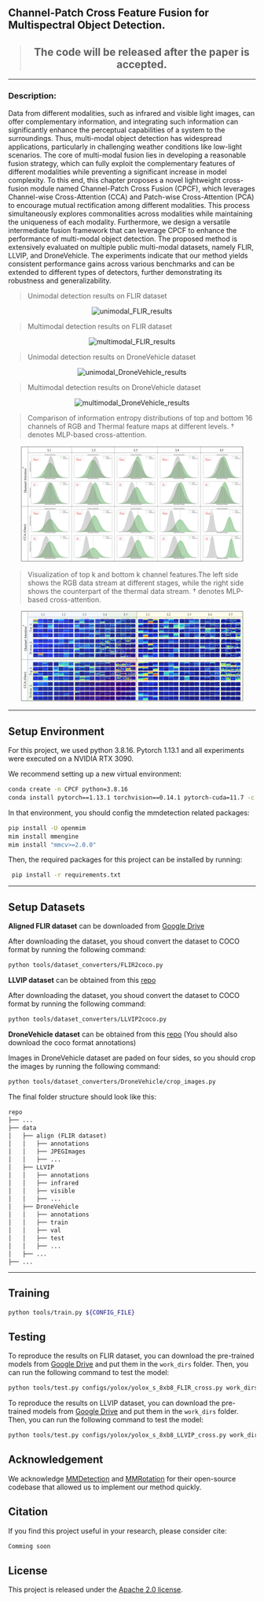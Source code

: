## Channel-Patch Cross Feature Fusion for Multispectral Object Detection.

>## <center> The code will be released after the paper is accepted.

-----------------------------------------------------------------------------------------------------------------

### Description:
Data from different modalities, such as infrared and visible light images, can offer complementary information, and integrating such information can significantly enhance the perceptual capabilities of a system to the surroundings. Thus, multi-modal object detection has widespread applications, particularly in challenging weather conditions like low-light scenarios. The core of multi-modal fusion lies in developing a reasonable fusion strategy, which can fully exploit the complementary features of different modalities while preventing a significant increase in model complexity. To this end, this chapter proposes a novel lightweight cross-fusion module named Channel-Patch Cross Fusion (CPCF), which leverages Channel-wise Cross-Attention (CCA) and Patch-wise Cross-Attention (PCA) to encourage mutual rectification among different modalities. This process simultaneously explores commonalities across modalities while maintaining the uniqueness of each modality. Furthermore, we design a versatile intermediate fusion framework that can leverage CPCF to enhance the performance of multi-modal object detection. The proposed method is extensively evaluated on multiple public multi-modal datasets, namely FLIR, LLVIP, and DroneVehicle. The experiments indicate that our method yields consistent performance gains across various benchmarks and can be extended to different types of detectors, further demonstrating its robustness and generalizability.

> Unimodal detection results on FLIR dataset
<div align="center">
<img src="resources/unimodal_FLIR.gif" width=90% alt="unimodal_FLIR_results"/>
</div>

> Multimodal detection results on FLIR dataset
<div align="center">
<img src="resources/multimodal_FLIR.gif" width=90% alt="multimodal_FLIR_results"/>
</div>

> Unimodal detection results on DroneVehicle dataset
<div align="center">
<img src="resources/unimodal_DroneVehicle.gif" width=90% alt="unimodal_DroneVehicle_results"/>
</div>

> Multimodal detection results on DroneVehicle dataset
<div align="center">
<img src="resources/multimodal_DroneVehicle.gif" width=90% alt="multimodal_DroneVehicle_results"/>
</div>

> Comparison of information entropy distributions of top and bottom 16 channels of RGB and Thermal feature maps at different levels. † denotes MLP-based cross-attention.

<div align='center'>
<img src="resources/entropy_dist.png" width=90% alt="entropy_distribution"/>
</div>

> Visualization of top k and bottom k channel features.The left side shows the RGB data stream at different stages, while the right side shows the counterpart of the thermal data stream. † denotes MLP-based cross-attention.

<div align='center'>
<img src="resources/vis_channel_feat.png" width=90% alt="entropy_distribution"/>
</div>

-----------------------------------------------------------------------------------------------------------------

## Setup Environment
For this project, we used python 3.8.16. Pytorch 1.13.1 and all experiments were executed on a NVIDIA RTX 3090.

We recommend setting up a new virtual environment:

 ```bash
 conda create -n CPCF python=3.8.16
 conda install pytorch==1.13.1 torchvision==0.14.1 pytorch-cuda=11.7 -c pytorch -c nvidia
 ```

 In that environment, you should config the mmdetection related packages:

 ```bash
 pip install -U openmim
 mim install mmengine
 mim install "mmcv>=2.0.0"
```

Then, the required packages for this project can be installed by running:

```bash
 pip install -r requirements.txt
```

-----------------------------------------------------------------------------------------------------------------
## Setup Datasets
__Aligned FLIR dataset__ can be downloaded from [Google Drive](https://drive.google.com/file/d/1y4M7CdX79mudMWLpfPAmacVOVFbHNkAC/view?usp=drive_link) 

After downloading the dataset, you shoud convert the dataset to COCO format by running the following command:

```bash
python tools/dataset_converters/FLIR2coco.py
```

__LLVIP dataset__ can be obtained from this [repo](https://github.com/bupt-ai-cz/LLVIP)

After downloading the dataset, you shoud convert the dataset to COCO format by running the following command:

```bash
python tools/dataset_converters/LLVIP2coco.py
```

__DroneVehicle dataset__ can be obtained from this [repo](https://github.com/SunYM2020/UA-CMDet#dronevehicle-dataset) (You should also download the coco format annotations)

Images in DroneVehicle dataset are paded on four sides, so you should crop the images by running the following command:

```bash
python tools/dataset_converters/DroneVehicle/crop_images.py
``` 

The final folder structure should look like this:

```
repo
├── ...
├── data
│   ├── align (FLIR dataset)
│   │   ├── annotations
│   │   ├── JPEGImages
│   │   ├── ...
│   ├── LLVIP
│   │   ├── annotations
│   │   ├── infrared
│   │   ├── visible
│   │   ├── ...
│   ├── DroneVehicle
│   │   ├── annotations
│   │   ├── train
│   │   ├── val
│   │   ├── test
│   │   ├── ...
│   ├── ...
├── ...
```
-----------------------------------------------------------------------------------------------------------------

## Training
```bash
python tools/train.py ${CONFIG_FILE}
```

## Testing
To reproduce the results on FLIR dataset, you can download the pre-trained models from [Google Drive](https://drive.google.com/file/d/1DilatfayXrpMGPW7bi9SBjHh1SPA_phH/view?usp=sharing) and put them in the `work_dirs` folder. Then, you can run the following command to test the model:

```bash
python tools/test.py configs/yolox/yolox_s_8xb8_FLIR_cross.py work_dirs/best_checkpoint.pth 
```

To reproduce the results on LLVIP dataset, you can download the pre-trained models from [Google Drive](https://drive.google.com/file/d/1hL0Idw-vBNpElATos4DX0vTSg3OCVA8M/view?usp=sharing) and put them in the `work_dirs` folder. Then, you can run the following command to test the model:

```bash
python tools/test.py configs/yolox/yolox_s_8xb8_LLVIP_cross.py work_dirs/best_checkpoint.pth 
```

## Acknowledgement

We acknowledge [MMDetection](https://github.com/open-mmlab/mmdetection) and [MMRotation](https://github.com/open-mmlab/mmrotate) for their open-source codebase that allowed us to implement our method quickly.

## Citation

If you find this project useful in your research, please consider cite:

```latex
Comming soon
```

## License

This project is released under the [Apache 2.0 license](LICENSE).



